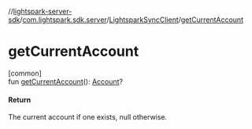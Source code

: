 //[lightspark-server-sdk](../../../index.md)/[com.lightspark.sdk.server](../index.md)/[LightsparkSyncClient](index.md)/[getCurrentAccount](get-current-account.md)

# getCurrentAccount

[common]\
fun [getCurrentAccount](get-current-account.md)(): [Account](../../com.lightspark.sdk.server.model/-account/index.md)?

#### Return

The current account if one exists, null otherwise.
